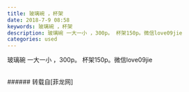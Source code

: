 ```yaml
---
title: 玻璃碗 ，杯架
date: 2018-7-9 08:58
keywords: 玻璃碗 ，杯架
description: 玻璃碗 一大一小 ，300p。 杯架150p。微信love09jie
categories: used
---
```

<td class="t_f" id="postmessage_1493335">

玻璃碗 一大一小 ，300p。 杯架150p。微信love09jie<br/>
<img alt="" border="0" class="zoom" data-cf-modified-bd5a8327e1b592f91d97571c-="" file="http://www.flw.ph/data/appbyme/upload/image/201807/09/rowDJCSUygNH.jpg" id="aimg_LEK69" lazyloadthumb="1" onclick="" onmouseover="" src="http://www.flw.ph/data/appbyme/upload/image/201807/09/rowDJCSUygNH.jpg"/><br/>
<br/>
</td>
###### 转载自[菲龙网]